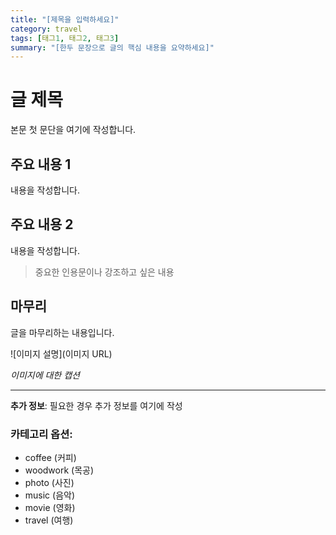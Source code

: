 ```yaml
---
title: "[제목을 입력하세요]"
category: travel
tags: [태그1, 태그2, 태그3]
summary: "[한두 문장으로 글의 핵심 내용을 요약하세요]"
---
```


# 글 제목

본문 첫 문단을 여기에 작성합니다.

## 주요 내용 1

내용을 작성합니다.

## 주요 내용 2

내용을 작성합니다.

> 중요한 인용문이나 강조하고 싶은 내용

## 마무리

글을 마무리하는 내용입니다.

![이미지 설명](이미지 URL)

*이미지에 대한 캡션*

---

**추가 정보**: 필요한 경우 추가 정보를 여기에 작성

### 카테고리 옵션:
- coffee (커피)
- woodwork (목공)
- photo (사진)
- music (음악)
- movie (영화)
- travel (여행)